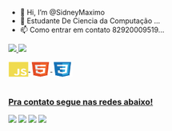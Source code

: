 - 👋 Hi, I’m @SidneyMaximo
- 🌱 Estudante De Ciencia da Computação ...
- 📫 Como entrar em contato 82920009519...
  

 <div>
   <a href="https://github.com/SidneyMaximo">
   <img height="180em" src="https://github-readme-stats.vercel.app/api?username=SidneyMaximo&show_icons=true&theme=transparent)
&include_all_commits=true&count_private=true"/>
   <img height="180em" src="https://github-readme-stats.vercel.app/api/top-langs/?username=SidneyMaximo&layout=compact&langs_count=6&theme=tokyonight"/>
</div>
    
<div style="display: inline_block"><br>
  <img align="center" alt="Js" height="30" width="40" src="https://raw.githubusercontent.com/devicons/devicon/master/icons/javascript/javascript-plain.svg">
  <img align="center" alt="HTML" height="30" width="40" src="https://raw.githubusercontent.com/devicons/devicon/master/icons/html5/html5-original.svg">
  <img align="center" alt="CSS" height="30" width="40" src="https://raw.githubusercontent.com/devicons/devicon/master/icons/css3/css3-original.svg">
</div>
 
<br>
 
### Pra contato segue nas redes abaixo!
 
<div> 
 
  <a href="https://instagram.com/xxsrmaximoxx" target="_blank"><img src="https://img.shields.io/badge/-Instagram-%23E4405F?style=for-the-badge&logo=instagram&logoColor=white" target="_blank"></a>
 <a href="https://discord.gg/449568492954451977" target="_blank"><img src="https://img.shields.io/badge/Discord-7289DA?style=for-the-badge&logo=discord&logoColor=white" target="_blank"></a> 
  <a href = "mailto:sidneyredes2013@gmail.com"><img src="https://img.shields.io/badge/-Gmail-%23333?style=for-the-badge&logo=gmail&logoColor=white" target="_blank"></a>
  <a href="https://www.linkedin.com/in/sidney-maximo-354b2954" target="_blank"><img src="https://img.shields.io/badge/-LinkedIn-%230077B5?style=for-the-badge&logo=linkedin&logoColor=white" target="_blank"></a>
</div>

